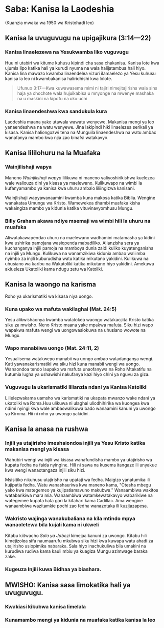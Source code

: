 # Saba: Kanisa la Laodeshia

(Kuanzia mwaka wa 1950 wa Kristohadi leo)

## Kanisa la uvuguvugu na upigajikura (3:14—22)

### Kanisa linaelezewa na Yesukwamba liko vuguvugu

Huu ni utabiri wa kitume kuhusu kipindi cha sasa chakanisa. Kanisa lote kwa ujumla lipo katika hali ya kurudi nyuma na wala halijatambua hali hiyo. Kanisa lina mawazo kwamba linaendelea vizuri ilamaelezo ya Yesu kuhusu kanisa la leo ni kwambakanisa haliridhishi kwa lolote.

> Ufunuo 3:17&mdash;Kwa kuwawasema mimi ni tajiri nimejitajirisha wala sina haja ya chochote wala hujuikabisa u mnyonge na mwenye mashaka na u maskini na kipofu na uko uchi

### Kanisa linaendeshwa kwa sandukula kura

Laodeshia maana yake utawala wawatu wenyewe. Makanisa mengi ya leo yanaendeshwa na watu wenyewe. Jina lakipindi hiki linaelezea serikali ya kisasa. Kanisa haliongozwi tena na Munguila linaendeshwa na watu ambao wanafanya mambo kwa njia zao binafsi watakavyo.

## Kanisa lililohuru na la Muafaka

### Wainjilishaji wapya

Maneno _Wainjilishaji wapya_ lilikuwa ni maneno yaliyoshirikishwa kuelezea wale waliouza dini ya kisasa ya maelewano. Kulikuwapo na wimbi la kufanyamambo ya kanisa kwa uhuru ambalo liliingizwa kanisani.

Wainjlishaji wapyawanaamini kwamba kuna makosa katika Biblia. Wengine wanakataa Umungu wa Kristo. Wamewekea dhambi muafaka kisha wakaingiza mambo ya kidunia katika vituvinavyomhusu Mungu.

### Billy Graham akawa ndiye msemaji wa wimbi hili la uhuru na muafaka

Aliwatakawapendao uhuru na maelewano wadhamini matamasha ya kidini kwa ushirika pamojana wasiopenda mabadiliko. Alianzisha sera ya kuchanganya injili pamoja na mamboya dunia zaidi kuliko kuyatenganisha na injili ya Mungu. Kulikuwa na wanamzikiwa kidunia ambao waliimba nyimbo za injili kuburudisha watu katika mikutano yakidini. Kulikuwa na uhusiano wa karibu na Wakatoliki katika mikutano hiyo yakidini. Amekuwa akiueleza Ukatoliki kama ndugu zetu wa Katoliki.

## Kanisa la waongo na karisma

Roho ya ukarismatiki wa kisasa niya uongo.

### Kuna upako wa mafuta wakilaghai (Mat. 24:5)

Yesu alikwishaonya kwamba watatokea waongo watakaojiita Kristo katika siku za mwisho. Neno Kristo maana yake mpakwa mafuta. Siku hizi wapo wapakwa mafuta wengi wa uongowasiokuwa na uhusiano wowote na Mungu.

### Wapo manabiiwa uongo (Mat. 24:11, 2)

Yesualisema watakwepo manabii wa uongo ambao watadanganya wengi. Kati yawanakarismatiki wa siku hizi kuna manabii wengi wa uongo. Wanaondoa tendo laupako wa mafuta unaofanywa na Roho Mtakatifu na kutumia lugha ya ushawishi nakufanya kazi hiyo chini ya nguvu za giza.

### Vuguvugu la ukarismatiki lilianzia ndani ya Kanisa Katoliki

Lilielezwakama uamsho wa karismatiki na ukapata mwanzo wake ndani ya ukatoliki wa Roma.Huu ulikuwa ni ulaghai uliodhihirika wa kuongea kwa ndimi nyingi kwa wale ambaowalikuwa bado wanaamini kanuni ya uwongo ya Kiroma. Hii ni roho ya uwongo yakidini.

## Kanisa la anasa na rushwa

### Injili ya utajirisho imeshaiondoa injili ya Yesu Kristo katika makanisa mengi ya kisasa

Wahubiri wengi wa injili wa kisasa wanafundisha mambo ya utajirisho wa kupata fedha na faida nyingine. Hili ni sawa na kusema itangaze ili unyakue kwa wengi wanaotangaza injili siku hizi.

Msisitiko nikuhusu utajirisho na upataji wa fedha. Maigizo yanatumika ili kujipatia fedha. Watu wanashauriwa kwa maneno kama, "Otesha mbegu yako kwa mategemeo ya kujipatiamavuno makubwa." Wanaambiwa wakitoa watabarikiwa mara mia. Wanaambiwa watamkewatakavyo wabarikiwe na wategemee kupata hata gari la kifahari kama Cadillac. Ama wengine wanaambiwa wazitamkie pochi zao fedha wanazotaka ili kuzijazapesa.

### Wakristo wajinga wanakubaliana na kila mtindo mpya wanaoletewa bila kujali kama ni ukweli

Kitabu kiitwacho _Sala ya Jabezi_ kimejaa kanuni za uwongo. Kitabu hili kimejizolea sifa naumaarufu mkubwa siku hizi kwa kuwapa watu ahadi za utajirisho usiopimika nabaraka. Sala hiyo inachukuliwa bila umakini na kurudiwa rudiwa kama kauli mbiu ya kuagiza Mungu azimwage baraka zake.

### Kugeuza Injili kuwa Bidhaa ya biashara.

## MWISHO: Kanisa sasa limokatika hali ya uvuguvugu.

### Kwakiasi kikubwa kanisa limelala

### Kunamambo mengi ya kidunia na muafaka katika kanisa la leo